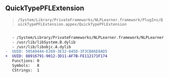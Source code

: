 ## QuickTypePFLExtension

> `/System/Library/PrivateFrameworks/NLPLearner.framework/PlugIns/QuickTypePFLExtension.appex/QuickTypePFLExtension`

```diff

   - /System/Library/PrivateFrameworks/NLPLearner.framework/NLPLearner
   - /usr/lib/libSystem.B.dylib
   - /usr/lib/libobjc.A.dylib
-  UUID: 505A9444-E269-3E32-845D-3F3CB86E8AD5
+  UUID: 88916791-9012-3D11-AF7B-FE112171F174
   Functions: 0
   Symbols:   8
   CStrings:  1

```

